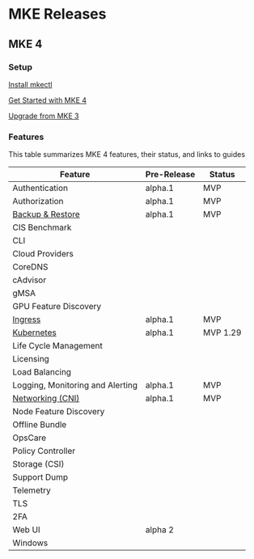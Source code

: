 # MKE Releases

## MKE 4


### Setup
[Install mkectl](../docs/setup/README.md)

[Get Started with MKE 4](../docs/setup/getting-started/README.md)

[Upgrade from MKE 3](../docs/setup/upgrade-from-mke-3/README.md)

### Features
This table summarizes MKE 4 features, their status, and links to guides 

| Feature                                                                | Pre-Release | Status   | 
|------------------------------------------------------------------------|-------|----------|
| Authentication                                                         | alpha.1| MVP      |  
| Authorization                                                          | alpha.1 | MVP      |   
| [Backup & Restore](../docs/reference/backuprestore/README.md)          | alpha.1 | MVP      |
| CIS Benchmark                                                          |   |          |
| CLI                                                                    |   |          |
| Cloud Providers                                                        |   |          |
| CoreDNS                                                                |   |          |
| cAdvisor                                                               |   |          |
| gMSA                                                                   |   |          |
| GPU Feature Discovery                                                  |   |          |
| [Ingress](../docs/reference/ingress/README.md)                         | alpha.1| MVP      |   |
| [Kubernetes](../docs/concepts/architecture/architecture.md#components) | alpha.1 | MVP 1.29 |  |
| Life Cycle Management                                                  |   |          |
| Licensing                                                              |   |          |
| Load Balancing                                                         |   |          |
| Logging, Monitoring and Alerting                                       | alpha.1 | MVP      |  
| [Networking (CNI)](../docs/concepts/architecture/architecture.md#container-network-interface-cni-)  |  alpha.1 | MVP      |  
| Node Feature Discovery                                                 |   |          |
| Offline Bundle                                                         |   |          |
| OpsCare                                                                |   |          |
| Policy Controller                                                      |   |          |
| Storage (CSI)                                                          |   |          |
| Support Dump                                                           |   |          |
| Telemetry                                                              |   |          |
| TLS                                                                    |   |          |
| 2FA                                                                    |   |          |
| Web UI                                                                 | alpha 2  |          |
| Windows                                                                |   |          |
